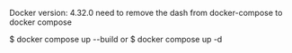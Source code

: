 Docker version: 4.32.0 need to remove the dash from docker-compose to docker compose

$ docker compose up --build
or
$ docker compose up -d

